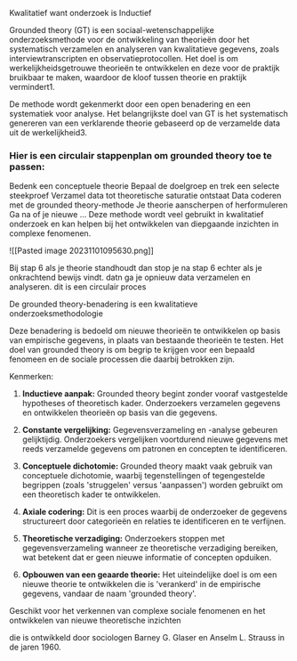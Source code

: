 Kwalitatief want onderzoek is Inductief

Grounded theory (GT) is een sociaal-wetenschappelijke onderzoeksmethode voor de ontwikkeling van theorieën door het systematisch verzamelen en analyseren van kwalitatieve gegevens, zoals interviewtranscripten en observatieprotocollen.
Het doel is om werkelijkheidsgetrouwe theorieën te ontwikkelen en deze voor de praktijk bruikbaar te maken, waardoor de kloof tussen theorie en praktijk vermindert1.

De methode wordt gekenmerkt door een open benadering en een systematiek voor analyse. Het belangrijkste doel van GT is het systematisch genereren van een verklarende theorie gebaseerd op de verzamelde data uit de werkelijkheid3.

### Hier is een circulair stappenplan om grounded theory toe te passen:

Bedenk een conceptuele theorie
Bepaal de doelgroep en trek een selecte steekproef
Verzamel data tot theoretische saturatie ontstaat
Data coderen met de grounded theory-methode
Je theorie aanscherpen of herformuleren
Ga na of je nieuwe …
Deze methode wordt veel gebruikt in kwalitatief onderzoek en kan helpen bij het ontwikkelen van diepgaande inzichten in complexe fenomenen.

![[Pasted image 20231101095630.png]]

Bij stap 6 als je theorie standhoudt dan stop je na stap 6
echter als je onkrachtend bewijs vindt. datn ga je opnieuw data verzamelen en analyseren. dit is een circulair proces


De grounded theory-benadering is een kwalitatieve onderzoeksmethodologie 

Deze benadering is bedoeld om nieuwe theorieën te ontwikkelen op basis van empirische gegevens, in plaats van bestaande theorieën te testen. Het doel van grounded theory is om begrip te krijgen voor een bepaald fenomeen en de sociale processen die daarbij betrokken zijn.

Kenmerken:
1. **Inductieve aanpak:** Grounded theory begint zonder vooraf vastgestelde hypotheses of theoretisch kader. Onderzoekers verzamelen gegevens en ontwikkelen theorieën op basis van die gegevens.
    
2. **Constante vergelijking:** Gegevensverzameling en -analyse gebeuren gelijktijdig. Onderzoekers vergelijken voortdurend nieuwe gegevens met reeds verzamelde gegevens om patronen en concepten te identificeren.
    
3. **Conceptuele dichotomie:** Grounded theory maakt vaak gebruik van conceptuele dichotomie, waarbij tegenstellingen of tegengestelde begrippen (zoals 'struggelen' versus 'aanpassen') worden gebruikt om een theoretisch kader te ontwikkelen.
    
4. **Axiale codering:** Dit is een proces waarbij de onderzoeker de gegevens structureert door categorieën en relaties te identificeren en te verfijnen.
    
5. **Theoretische verzadiging:** Onderzoekers stoppen met gegevensverzameling wanneer ze theoretische verzadiging bereiken, wat betekent dat er geen nieuwe informatie of concepten opduiken.
    
6. **Opbouwen van een geaarde theorie:** Het uiteindelijke doel is om een nieuwe theorie te ontwikkelen die is 'verankerd' in de empirische gegevens, vandaar de naam 'grounded theory'.

Geschikt voor het verkennen van complexe sociale fenomenen en  het ontwikkelen van nieuwe theoretische inzichten



die is ontwikkeld door sociologen Barney G. Glaser en Anselm L. Strauss in de jaren 1960. 